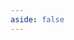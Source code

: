 ```yaml
---
aside: false
---
```


<div class="project">
  <div class="project__container">
     <div class="project__project-frame">
     </div>
     <div class="project__project-frame">
     </div>
     <div class="project__project-frame">
     </div>
     <div class="project__project-frame">
     </div>
  </div>
</div>

<!-- The count is: {{ count }}

<button :class="$style.button" @click="count++">Increment</button> -->

<script setup>
import { ref } from 'vue'

const count = ref(0)

</script>

<style lang="scss">
  .project{
    margin-top: 100px;

    &__container{
      display:flex;
      align-items: center;
      flex-wrap: wrap;
      gap: 20px;
    }

    &__project-frame{
      width: 320px;
      height: 200px;
      border: solid 1px black;
      border-radius: 10px;
    }
  }

</style>
